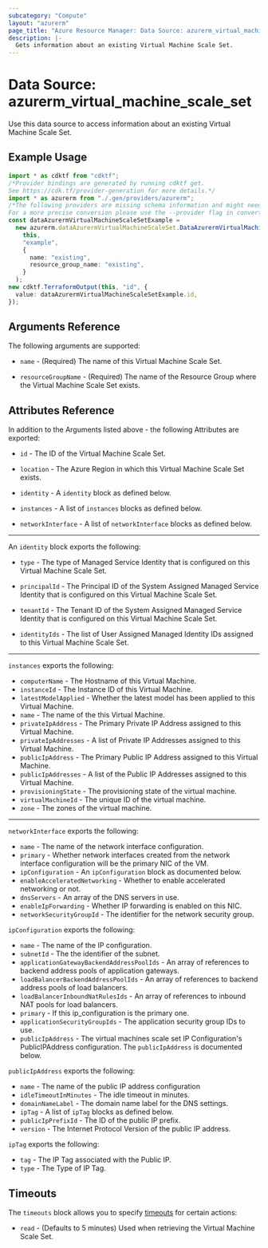 ```yaml
---
subcategory: "Compute"
layout: "azurerm"
page_title: "Azure Resource Manager: Data Source: azurerm_virtual_machine_scale_set"
description: |-
  Gets information about an existing Virtual Machine Scale Set.
---
```


# Data Source: azurerm\_virtual\_machine\_scale\_set

Use this data source to access information about an existing Virtual Machine Scale Set.

## Example Usage

```typescript
import * as cdktf from "cdktf";
/*Provider bindings are generated by running cdktf get.
See https://cdk.tf/provider-generation for more details.*/
import * as azurerm from "./.gen/providers/azurerm";
/*The following providers are missing schema information and might need manual adjustments to synthesize correctly: azurerm.
For a more precise conversion please use the --provider flag in convert.*/
const dataAzurermVirtualMachineScaleSetExample =
  new azurerm.dataAzurermVirtualMachineScaleSet.DataAzurermVirtualMachineScaleSet(
    this,
    "example",
    {
      name: "existing",
      resource_group_name: "existing",
    }
  );
new cdktf.TerraformOutput(this, "id", {
  value: dataAzurermVirtualMachineScaleSetExample.id,
});

```

## Arguments Reference

The following arguments are supported:

*   `name` - (Required) The name of this Virtual Machine Scale Set.

*   `resourceGroupName` - (Required) The name of the Resource Group where the Virtual Machine Scale Set exists.

## Attributes Reference

In addition to the Arguments listed above - the following Attributes are exported:

*   `id` - The ID of the Virtual Machine Scale Set.

*   `location` - The Azure Region in which this Virtual Machine Scale Set exists.

*   `identity` - A `identity` block as defined below.

*   `instances` - A list of `instances` blocks as defined below.

*   `networkInterface` - A list of `networkInterface` blocks as defined below.

***

An `identity` block exports the following:

*   `type` - The type of Managed Service Identity that is configured on this Virtual Machine Scale Set.

*   `principalId` - The Principal ID of the System Assigned Managed Service Identity that is configured on this Virtual Machine Scale Set.

*   `tenantId` - The Tenant ID of the System Assigned Managed Service Identity that is configured on this Virtual Machine Scale Set.

*   `identityIds` - The list of User Assigned Managed Identity IDs assigned to this Virtual Machine Scale Set.

***

`instances` exports the following:

* `computerName` - The Hostname of this Virtual Machine.
* `instanceId` - The Instance ID of this Virtual Machine.
* `latestModelApplied` - Whether the latest model has been applied to this Virtual Machine.
* `name` - The name of the this Virtual Machine.
* `privateIpAddress` - The Primary Private IP Address assigned to this Virtual Machine.
* `privateIpAddresses` - A list of Private IP Addresses assigned to this Virtual Machine.
* `publicIpAddress` - The Primary Public IP Address assigned to this Virtual Machine.
* `publicIpAddresses` - A list of the Public IP Addresses assigned to this Virtual Machine.
* `provisioningState` - The provisioning state of the virtual machine.
* `virtualMachineId` - The unique ID of the virtual machine.
* `zone` - The zones of the virtual machine.

***

`networkInterface` exports the following:

* `name` - The name of the network interface configuration.
* `primary` - Whether network interfaces created from the network interface configuration will be the primary NIC of the VM.
* `ipConfiguration` - An `ipConfiguration` block as documented below.
* `enableAcceleratedNetworking` - Whether to enable accelerated networking or not.
* `dnsServers` - An array of the DNS servers in use.
* `enableIpForwarding` - Whether IP forwarding is enabled on this NIC.
* `networkSecurityGroupId` - The identifier for the network security group.

`ipConfiguration` exports the following:

* `name` - The name of the IP configuration.
* `subnetId` - The the identifier of the subnet.
* `applicationGatewayBackendAddressPoolIds` - An array of references to backend address pools of application gateways.
* `loadBalancerBackendAddressPoolIds` - An array of references to backend address pools of load balancers.
* `loadBalancerInboundNatRulesIds` - An array of references to inbound NAT pools for load balancers.
* `primary` -  If this ip\_configuration is the primary one.
* `applicationSecurityGroupIds` -  The application security group IDs to use.
* `publicIpAddress` - The virtual machines scale set IP Configuration's PublicIPAddress configuration. The `publicIpAddress` is documented below.

`publicIpAddress` exports the following:

* `name` - The name of the public IP address configuration
* `idleTimeoutInMinutes` - The idle timeout in minutes.
* `domainNameLabel` - The domain name label for the DNS settings.
* `ipTag` - A list of `ipTag` blocks as defined below.
* `publicIpPrefixId` - The ID of the public IP prefix.
* `version` - The Internet Protocol Version of the public IP address.

`ipTag` exports the following:

* `tag` - The IP Tag associated with the Public IP.
* `type` - The Type of IP Tag.

## Timeouts

The `timeouts` block allows you to specify [timeouts](https://www.terraform.io/language/resources/syntax#operation-timeouts) for certain actions:

* `read` - (Defaults to 5 minutes) Used when retrieving the Virtual Machine Scale Set.
